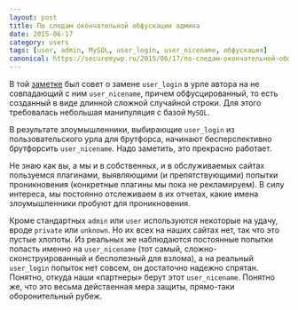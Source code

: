```yaml
---
layout: post
title: По следам окончательной обфускации админа
date: 2015-06-17
category: users
tags: [user, admin, MySQL, user_login, user_nicename, обфускация]
canonical: https://securemywp.ru/2015/06/17/по-следам-окончательной-обфускации-а/
---
```


В той [заметке](https://securemywp.ru/2014/12/20/окончательная-обфускация-админа/) был совет о замене `user_login` в урле автора на не совпадающий с ним `user_nicename`, причем обфусцированный, то есть созданный в виде длинной сложной случайной строки. Для этого требовалась небольшая манипуляция с базой `MySQL`.

В результате злоумышленники, выбирающие `user_login` из пользовательского урла для брутфорса, начинают бесперспективно брутфорсить `user_nicename`. Надо заметить, это прекрасно работает.

Не знаю как вы, а мы и в собственных, и в обслуживаемых сайтах пользуемся плагинами, выявляющими (и препятствующими) попытки проникновения (конкретные плагины мы пока не рекламируем). В силу интереса, мы постоянно отслеживаем в их отчетах, какие имена злоумышленники пробуют для проникновения.

Кроме стандартных `admin` или `user` используются некоторые на удачу, вроде `private` или `unknown`. Но их всех на наших сайтах нет, так что это пустые хлопоты. Из реальных же наблюдаются постоянные попытки попасть именно на `user_nicename` (тот самый, сложно-сконструированный и бесполезный для взлома), а на реальный `user_login` попыток нет совсем, он достаточно надежно спрятан. Понятно, откуда наши «партнеры» берут этот `user_nicename`. Понятно же, что это весьма действенная мера защиты, прямо-таки оборонительный рубеж.
